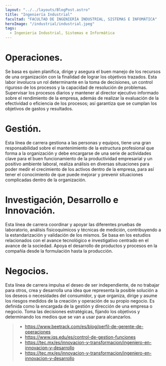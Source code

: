 ```yaml
---
layout: "../../layouts/BlogPost.astro"
title: "Ingeniería Industrial"
facultad: "FACULTAD DE INGENIERÍA INDUSTRIAL, SISTEMAS E INFOMÁTICA"
heroImage: "/industrial/industrial.jpeg"
tags:
  - Ingenieria Industrial, Sistemas e Informática
---
```


# Operaciones.

Se basa es quien planifica, dirige y asegura el buen manejo de los recursos de una organización con la finalidad de lograr los objetivos trazados. Esta labor involucra un rol determinante en la toma de decisiones, un control riguroso de los procesos y la capacidad de resolución de problemas. Supervisar los procesos diarios y mantener al director ejecutivo informado sobre el rendimiento de la empresa, además de realizar la evaluación de la efectividad o eficiencia de los procesos; así garantiza que se cumplan los objetivos de gastos y resultados.

# Gestión.

Esta línea de carrera gestiona a las personas y equipos, tiene una gran responsabilidad sobre el mantenimiento de la estructura profesional que forma a la organización y debe encargarse de una serie de actividades clave para el buen funcionamiento de la productividad empresarial y un positivo ambiente laboral, realiza análisis en diversas situaciones para poder medir el crecimiento de los activos dentro de la empresa, para así tener el conocimiento de que puede mejorar y prevenir situaciones complicadas dentro de la organización.

# Investigación, Desarrollo e Innovación.

Esta línea de carrera coordinar y apoyar las diferentes pruebas de laboratorio, análisis fisicoquímicos y técnicas de medición, contribuyendo a la estandarización y validación de los mismos. Se basa en los estudios relacionados con el avance tecnológico e investigativo centrado en el avance de la sociedad. Apoya el desarrollo de productos y procesos en la compañía desde la formulación hasta la producción.

# Negocios.

Esta línea de carrera impulsa el deseo de ser independiente, de no trabajar para otros, crea y desarrolla una idea que representa la posible solución a los deseos o necesidades del consumidor, y que organiza, dirige y asume los riesgos medidos de la creación y operación de su propio negocio. Es definida como la encargada de la gestión y dirección de una empresa o negocio. Toma las decisiones estratégicas, fijando los objetivos y determinando los medios que se van a usar para alcanzarlos.

<blockquote class="p-4 my-4 bg-gray-50 border-l-4 border-gray-300 dark:border-gray-500 dark:bg-gray-800 text-base italic leading-relaxed text-gray-900 dark:text-white">

- https://www.beetrack.com/es/blog/perfil-de-gerente-de-operaciones
- https://www.iqs.edu/es/control-de-gestion-funciones
- https://tec.mx/es/innovacion-y-transformacion/ingeniero-en-innovacion-y-desarrollo
- https://tec.mx/es/innovacion-y-transformacion/ingeniero-en-innovacion-y-desarrollo
</blockquote>
